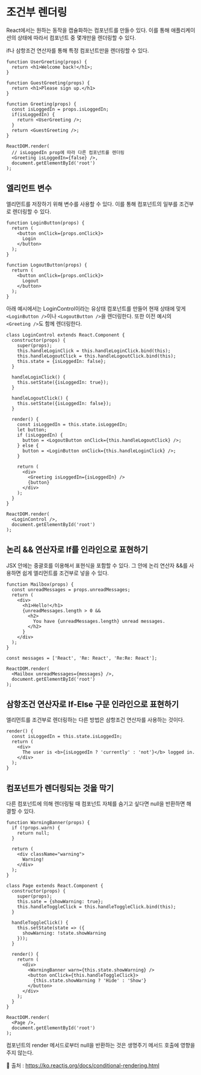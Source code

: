 # 조건부 렌더링

React에서는 원하는 동작을 캡슐화하는 컴포넌트를 만들수 있다. 이를 통해 애플리케이션의 상태에 따라서 컴포넌트 중 몇개만을 렌더링할 수 있다.

if나 삼항조건 연산자를 통해 특정 컴포넌트만을 렌더링할 수 있다.
```JSX
function UserGreeting(props) {
  return <h1>Welcome back!</h1>;
}

function GuestGreeting(props) {
  return <h1>Please sign up.</h1>
}

function Greeting(props) {
  const isLoggedIn = props.isLoggedIn;
  if(isLoggedIn) {
    return <UserGreeting />;
  }
  return <GuestGreeting />;
}

ReactDOM.render(
  // isLoggedIn prop에 따라 다른 컴포넌트를 렌더링
  <Greeting isLoggedIn={false} />,
  document.getElementById('root')
);
```

## 엘리먼트 변수

엘리먼트를 저장하기 위해 변수를 사용할 수 있다. 이를 통해 컴포넌트의 일부를 조건부로 렌더링할 수 있다.
```JSX
function LoginButton(props) {
  return (
    <button onClick={props.onClick}>
      Login
    </button>
  );
}

function LogoutButton(props) {
  return (
    <button onClick={props.onClick}>
      Logout
    </button>
  );
}
```

아래 예시에서는 LoginControl이라는 유상태 컴포넌트를 만들어 현재 상태에 맞게 `<LoginButton />`이나 `<LogoutButton />`을 렌더링한다.
또한 이전 예시의 `<Greeting />`도 함께 렌더링한다.
```JSX
class LoginControl extends React.Component {
  constructor(props) {
    super(props);
    this.handleLoginClick = this.handleLoginClick.bind(this);
    this.handleLogoutClick = this.handleLogoutClick.bind(this);
    this.state = {isLoggedIn: false};
  }

  handleLoginClick() {
    this.setState({isLoggedIn: true});
  }

  handleLogoutClick() {
    this.setState({isLoggedIn: false});
  }

  render() {
    const isLoggedIn = this.state.isLoggedIn;
    let button;
    if (isLoggedIn) {
      button = <LogoutButton onClick={this.handleLogoutClick} />;
    } else {
      button = <LoginButton onClick={this.handleLoginClick} />;
    }

    return (
      <div>
        <Greeting isLoggedIn={isLoggedIn} />
        {button}
      </div>
    );
  }
}

ReactDOM.render(
  <LoginControl />,
  document.getElementById('root')
);
```

## 논리 && 연산자로 If를 인라인으로 표현하기

JSX 안에는 중괄호를 이용해서 표현식을 포함할 수 있다. 그 안에 논리 연산자 &&를 사용하면 쉽게 엘리먼트를 조건부로 넣을 수 있다.
```JSX
function Mailbox(props) {
  const unreadMessages = props.unreadMessages;
  return (
    <div>
      <h1>Hello!</h1>
      {unreadMessages.length > 0 && 
        <h2>
          You have {unreadMessages.length} unread messages.
        </h2>
      }
    </div>
  );
}

const messages = ['React', 'Re: React', 'Re:Re: React'];

ReactDOM.render(
  <Mailbox unreadMessages={messages} />,
  document.getElementById('root')
);
```

## 삼항조건 연산자로 If-Else 구문 인라인으로 표현하기

엘리먼트를 조건부로 렌더링하는 다른 방법은 삼항조건 연산자를 사용하는 것이다.
```JSX
render() {
  const isLoggedIn = this.state.isLoggedIn;
  return (
    <div>
      The user is <b>{isLoggedIn ? 'currently' : 'not'}</b> logged in.
    </div>
  );
}
```

## 컴포넌트가 렌더링되는 것을 막기

다른 컴포넌트에 의해 렌더링될 때 컴포넌트 자체를 숨기고 싶다면 null을 반환하면 해결할 수 있다.
```JSX
function WarningBanner(props) {
  if (!props.warn) {
    return null;
  }

  return (
    <div className="warning">
      Warning!
    </div>
  );
}

class Page extends React.Component {
  constructor(props) {
    super(props);
    this.sate = {showWarning: true};
    this.handleToggleClick = this.handleToggleClick.bind(this);
  }

  handleToggleClick() {
    this.setState(state => ({
      showWarning: !state.showWarning
    }));
  }

  render() {
    return (
      <div>
        <WarningBanner warn={this.state.showWarning} />
        <button onClick={this.handleToggleClick}>
          {this.state.showWarning ? 'Hide' : 'Show'}
        </button>
      </div>
    );
  }
}

ReactDOM.render(
  <Page />,
  document.getElementById('root')
);
```

컴포넌트의 render 메서드로부터 null을 반환하는 것은 생명주기 메서드 호출에 영향을 주지 않는다.

🎯 출처 : https://ko.reactjs.org/docs/conditional-rendering.html